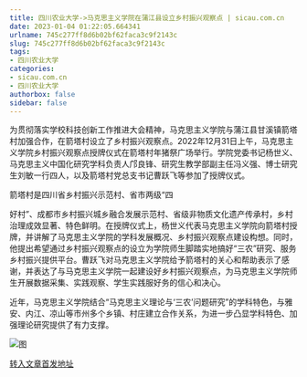 ```yaml
---
title: 四川农业大学->马克思主义学院在蒲江县设立乡村振兴观察点 | sicau.com.cn
date: 2023-01-04 01:22:05.664341
urlname: 745c277ff8d6b02bf62faca3c9f2143c
slug: 745c277ff8d6b02bf62faca3c9f2143c
tags: 
- 四川农业大学
categories:
- sicau.com.cn
- 四川农业大学
authorbox: false
sidebar: false
---
```

为贯彻落实学校科技创新工作推进大会精神，马克思主义学院与蒲江县甘溪镇箭塔村加强合作，在箭塔村设立了乡村振兴观察点。2022年12月31日上午，马克思主义学院乡村振兴观察点授牌仪式在箭塔村年猪祭广场举行。学院党委书记杨世义、马克思主义中国化研究学科负责人邝良锋、研究生教学部副主任冯义强、博士研究生刘敏一行四人，以及箭塔村党总支书记曹跃飞等参加了授牌仪式。

箭塔村是四川省乡村振兴示范村、省市两级“四
<!--more-->
好村”、成都市乡村振兴城乡融合发展示范村、省级非物质文化遗产传承村，乡村治理成效显著、特色鲜明。在授牌仪式上，杨世义代表马克思主义学院向箭塔村授牌，并讲解了马克思主义学院的学科发展概况、乡村振兴观察点建设构想。同时，他提出希望通过乡村振兴观察点的设立为学院师生脚踏实地搞好“三农”研究、服务乡村振兴提供平台。曹跃飞对马克思主义学院给予箭塔村的关心和帮助表示了感谢，并表达了与马克思主义学院一起建设好乡村振兴观察点，为马克思主义学院师生开展数据采集、实践观察、学生实践服好务的信心和决心。

近年，马克思主义学院结合“马克思主义理论与‘三农’问题研究”的学科特色，与雅安、内江、凉山等市州多个乡镇、村庄建立合作关系，为进一步凸显学科特色、加强理论研究提供了有力支撑。

![图](https://news.sicau.edu.cn/__local/9/AC/17/1CC548D708FDFE4EC7615B96F62_2944A227_45EED.jpg)

[转入文章首发地址](https://news.sicau.edu.cn/info/1078/70777.htm)